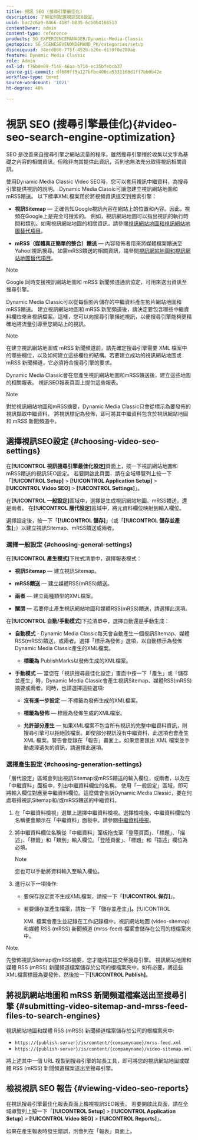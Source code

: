 ```yaml
---
title: 視訊 SEO (搜尋引擎最佳化)
description: 了解如何配置視訊SEO設定。
uuid: bac2c6a9-8466-4b8f-b835-6cb0b4168513
contentOwner: admin
content-type: reference
products: SG_EXPERIENCEMANAGER/Dynamic-Media-Classic
geptopics: SG_SCENESEVENONDEMAND_PK/categories/setup
discoiquuid: 34ecd868-775f-452b-b26e-d139f0e280ae
feature: Dynamic Media Classic
role: Admin
exl-id: f76b0e09-f148-46aa-b710-ec35bfebcb37
source-git-commit: df689ff5a127bfbc400ca5331168d1ff7bb0b42e
workflow-type: tm+mt
source-wordcount: '1021'
ht-degree: 40%

---
```


# 視訊 SEO (搜尋引擎最佳化){#video-seo-search-engine-optimization}

SEO 是改善來自搜尋引擎之網站流量的程序。雖然搜尋引擎擅於收集以文字為基礎之內容的相關資訊，但除非向其提供此資訊，否則也無法充分取得視訊相關資訊。

使用Dynamic Media Classic Video SEO時，您可以套用視訊中繼資料，為搜尋引擎提供視訊的說明。 Dynamic Media Classic可讓您建立視訊網站地圖和mRSS饋送。 以下標準XML檔案用於將視頻資訊提交到搜索引擎：

* **視訊Sitemap**  — 正確告知Google視訊內容在網站上的位置和內容。因此，視頻在Google上是完全可搜索的。 例如，視訊網站地圖可以指出視訊的執行時間和類別。如需視訊網站地圖的相關資訊，請參閱[視訊網站地圖和視訊網站地圖替代項目](https://developers.google.com/search/docs/advanced/sitemaps/video-sitemaps?visit_id=637558394348624754-567115452&amp;rd=1)。

* **mRSS（媒體真正簡單的整合）饋送**  — 內容發佈者用來將媒體檔案饋送至Yahoo!視訊搜尋。如需mRSS饋送的相關資訊，請參閱[視訊網站地圖和視訊網站地圖替代項目](https://developers.google.com/search/docs/advanced/sitemaps/video-sitemaps?visit_id=637558394348624754-567115452&amp;rd=1)。

>[!NOTE]
>
>Google 同時支援視訊網站地圖和 mRSS 新聞頻道通訊協定，可用來送出資訊至搜尋引擎。

Dynamic Media Classic可以從每個影片儲存的中繼資料產生影片網站地圖和mRSS饋送。 建立視訊網站地圖和 mRSS 新聞頻道後，請決定要包含哪些中繼資料欄位來自視訊檔案。這樣，您可以向搜尋引擎描述視訊，以便搜尋引擎能夠更精確地將流量引導至您網站上的視訊。

>[!NOTE]
>
>在建立視訊網站地圖或 mRSS 新聞頻道前，請先確定搜尋引擎需要 XML 檔案中的哪些欄位，以及如何建立這些欄位的結構。若要建立成功的視訊網站地圖或 mRSS 新聞頻道，它必須符合搜尋引擎的要求。

Dynamic Media Classic會在您產生視訊網站地圖和mRSS饋送後，建立這些地圖的相關報表。 視訊SEO報表頁面上提供這些報表。

>[!NOTE]
>
>對於視訊網站地圖和mRSS摘要，Dynamic Media Classic只會從標示為要發佈的視訊擷取中繼資料。 將視訊標記為發佈，即可將其中繼資料包含於視訊網站地圖和 mRSS 新聞頻道中。

## 選擇視訊SEO設定 {#choosing-video-seo-settings}

在&#x200B;**[!UICONTROL 視訊搜尋引擎最佳化設定]**&#x200B;頁面上，按一下視訊網站地圖和mRSS饋送的視訊SEO設定。 若要開啟此頁面，請在全域導覽列上按一下「**[!UICONTROL Setup]** > **[!UICONTROL Application Setup]** > **[!UICONTROL Video SEO]** > **[!UICONTROL Settings]**」。

在&#x200B;**[!UICONTROL 一般設定]**&#x200B;區域中，選擇是生成視訊網站地圖、mRSS饋送，還是兩者。 在&#x200B;**[!UICONTROL 層代設定]**&#x200B;區域中，將元資料欄位映射到輸入欄位。

選擇設定後，按一下「**[!UICONTROL 儲存]**」（或「**[!UICONTROL 儲存並產生]**」）以建立視訊Sitemap、mRSS饋送或兩者。

### 選擇一般設定 {#choosing-general-settings}

在&#x200B;**[!UICONTROL 產生模式]**&#x200B;下拉式清單中，選擇報表模式：

* **視訊Sitemap**  — 建立視訊Sitemap。

* **mRSS饋送**  — 建立媒體RSS(mRSS)饋送。

* **兩者**  — 建立兩種類型的XML檔案。

* **關閉**  — 若要停止產生視訊網站地圖和媒體RSS(mRSS)饋送，請選擇此選項。

在&#x200B;**[!UICONTROL 自動/手動模式]**&#x200B;下拉清單中，選擇自動還是手動生成：

* **自動模式**  - Dynamic Media Classic每天會自動產生一個視訊Sitemap、媒體RSS(mRSS)饋送，或兩者。選擇「標示為發佈」選項，以自動標示為發佈Dynamic Media Classic產生的XML檔案。

   * **標籤為** PublishMarks以發佈生成的XML檔案。

* **手動模式**  — 當您在「視訊搜尋最佳化設定」畫面中按一下「產生」或「儲存並產生」時，Dynamic Media Classic會產生視訊Sitemap、媒體RSS(mRSS)摘要或兩者。同時，也請選擇這些選項:

   * **沒有進一步設定**  — 不標籤為發佈生成的XML檔案。

   * **標籤為發佈**  — 標籤為發佈生成的XML檔案。

   * **允許部分產生**  — 如果XML檔案不包含所有視訊的完整中繼資料資訊，則搜尋引擎可以拒絕該檔案。即使部分視訊沒有中繼資料，此選項也會產生 XML 檔案。警告會登錄在「報告」畫面上。如果您要匯出 XML 檔案並手動處理遺失的資訊，請選擇此選項。

### 選擇產生設定 {#choosing-generation-settings}

「層代設定」區域會列出視訊Sitemap或mRSS饋送的輸入欄位，或兩者，以及在「中繼資料」面板中，列出中繼資料欄位的名稱。 使用「一般設定」區域，即可將輸入欄位對應至中繼資料欄位。這麼做會告訴Dynamic Media Classic，要在何處取得視訊Sitemap和/或mRSS饋送的中繼資料。

1. 在「中繼資料檢視」選單上選擇中繼資料檢視。選擇檢視後，中繼資料欄位的名稱便會顯示在「中繼資料」面板中。請參閱[中繼資料檢視](application-setup.md#metadata_views)。
1. 將中繼資料欄位名稱從「中繼資料」面板拖曳至「登陸頁面」、「標題」、「描述」、「標籤」和「類別」輸入欄位。「登陸頁面」、「標題」和「描述」欄位為必填。

   >[!NOTE]
   >
   >您也可以手動將資料輸入至輸入欄位。

1. 進行以下一項操作:

   * 要保存設定而不生成XML檔案，請按一下「**[!UICONTROL 保存]**」。
   * 若要儲存並產生檔案，請按一下「儲存並產生」]**。**[!UICONTROL 

      XML 檔案會產生並記錄在工作記錄檔中。視訊網站地圖 (video-sitemap) 和媒體 RSS (mRSS) 新聞頻道 (mrss-feed) 檔案會儲存在公司的根檔案夾中。

>[!NOTE]
>
>先發佈視訊Sitemap或mRSS摘要，您才能將其提交至搜尋引擎。 視訊網站地圖和媒體 RSS (mRSS) 新聞頻道檔案儲存於公司的根檔案夾中。如有必要，將這些XML檔案標籤為要發佈，然後按一下&#x200B;**[!UICONTROL Publish]**。

## 將視訊網站地圖和 mRSS 新聞頻道檔案送出至搜尋引擎 {#submitting-video-sitemap-and-mrss-feed-files-to-search-engines}

視訊網站地圖和媒體 RSS (mRSS) 新聞頻道檔案儲存於公司的根檔案夾中:

* `https://{publish-server}/is/content/{companyname}/mrss-feed.xml`
* `https://{publish-server}/is/content/{companyname}/video-sitemap.xml`

將上述其中一個 URL 複製到搜尋引擎的站長工具，即可將您的視訊網站地圖或媒體 RSS (mRSS) 新聞頻道檔案送出至搜尋引擎。

## 檢視視訊 SEO 報告 {#viewing-video-seo-reports}

在視訊搜尋引擎最佳化報表頁面上檢視視訊SEO報表。 若要開啟此頁面，請在全域導覽列上按一下「**[!UICONTROL Setup]** > **[!UICONTROL Application Setup]** > **[!UICONTROL Video SEO]** > **[!UICONTROL Reports]**」。

如果在產生報表時發生錯誤，則會列在「報表」頁面上。

